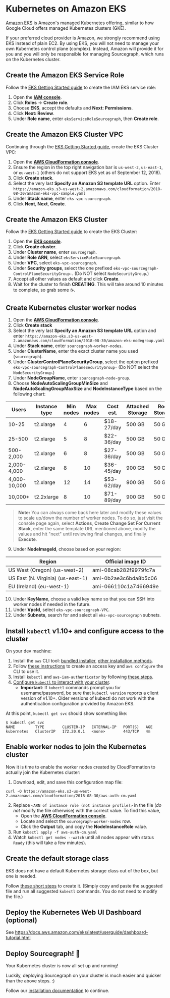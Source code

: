 # Kubernetes on Amazon EKS

[Amazon EKS](https://aws.amazon.com/eks/) is Amazon's managed Kubernetes offering, similar to how Google Cloud offers managed Kubernetes clusters (GKE).

If your preferred cloud provider is Amazon, we strongly recommend using EKS instead of plain EC2. By using EKS, you will not need to manage your own Kubernetes control plane (complex). Instead, Amazon will provide it for you and you will only be responsible for managing Sourcegraph, which runs on the Kubernetes cluster.

## Create the Amazon EKS Service Role

Follow the [EKS Getting Started guide](https://docs.aws.amazon.com/eks/latest/userguide/getting-started.html#eks-prereqs) to create the IAM EKS service role:

1. Open the [**IAM console**](https://console.aws.amazon.com/iam/).
2. Click **Roles** -> **Create role**.
3. Choose **EKS**, accept the defaults and **Next: Permissions**.
4. Click **Next: Review**.
5. Under **Role name**, enter `eksServiceRoleSourcegraph`, then **Create role**.

## Create the Amazon EKS Cluster VPC

Continuing through the [EKS Getting Started guide](https://docs.aws.amazon.com/eks/latest/userguide/getting-started.html#eks-prereqs), create the EKS Cluster VPC:

1. Open the [**AWS CloudFormation console**](https://console.aws.amazon.com/cloudformation/).
2. Ensure the region in the top right navigation bar is `us-west-2`, `us-east-1`, or `eu-west-1` (others do not support EKS yet as of September 12, 2018).
3. Click **Create stack**.
4. Select the very last **Specify an Amazon S3 template URL** option. Enter `https://amazon-eks.s3-us-west-2.amazonaws.com/cloudformation/2018-08-30/amazon-eks-vpc-sample.yaml`
5. Under **Stack name**, enter `eks-vpc-sourcegraph`.
6. Click **Next**, **Next**, **Create**.

## Create the Amazon EKS Cluster

Follow the [EKS Getting Started guide](https://docs.aws.amazon.com/eks/latest/userguide/getting-started.html#eks-create-cluster) to create the EKS Cluster:

1. Open the [**EKS console**](https://console.aws.amazon.com/eks/home#/clusters).
2. Click **Create cluster**.
3. Under **Cluster name**, enter `sourcegraph`.
4. Under **Role ARN**, select `eksServiceRoleSourcegraph`.
5. Under **VPC**, select `eks-vpc-sourcegraph`.
6. Under **Security groups**, select the one prefixed `eks-vpc-sourcegraph-ControlPlaneSecurityGroup-`. (Do NOT select `NodeSecurityGroup`.)
7. Accept all other values as default and click **Create**.
8. Wait for the cluster to finish **CREATING**. This will take around 10 minutes to complete, so grab some ☕.

## Create Kubernetes cluster worker nodes

1. Open the [**AWS CloudFormation console**](https://console.aws.amazon.com/cloudformation/).
2. Click **Create stack**
3. Select the very last **Specify an Amazon S3 template URL** option and enter `https://amazon-eks.s3-us-west-2.amazonaws.com/cloudformation/2018-08-30/amazon-eks-nodegroup.yaml`
4. Under **Stack name**, enter `sourcegraph-worker-nodes`.
5. Under **ClusterName**, enter the exact cluster name you used (`sourcegraph`).
6. Under **ClusterControlPlaneSecurityGroup**, select the option prefixed `eks-vpc-sourcegraph-ControlPlaneSecurityGroup-` (Do NOT select the `NodeSecurityGroup`.)
7. Under **NodeGroupName**, enter `sourcegraph-node-group`.
8. Choose **NodeAutoScalingGroupMinSize** and **NodeAutoScalingGroupMaxSize** and **NodeInstanceType** based on the following chart:

<div class="table">

| Users        | Instance type | Min nodes | Max nodes | Cost est.  | Attached Storage | Root Storage |
| ------------ | ------------- | --------- | --------- | ---------- | ---------------- | ------------ |
| 10-25        | t2.xlarge     | 4         | 6         | $18-27/day | 500 GB           | 50 GB        |
| 25-500       | t2.xlarge     | 5         | 8         | $22-36/day | 500 GB           | 50 GB        |
| 500-2,000    | t2.xlarge     | 6         | 8         | $27-36/day | 500 GB           | 50 GB        |
| 2,000-4,000  | t2.xlarge     | 8         | 10        | $36-45/day | 900 GB           | 50 GB        |
| 4,000-10,000 | t2.xlarge     | 12        | 14        | $53-62/day | 900 GB           | 50 GB        |
| 10,000+      | t2.2xlarge    | 8         | 10        | $71-89/day | 900 GB           | 50 GB        |

</div>

> **Note:** You can always come back here later and modify these values to scale up/down the number of worker nodes. To do so, just visit the console page again, select **Actions**, **Create Change Set For Current Stack**, enter the same template URL mentioned above, modify the values and hit "next" until reviewing final changes, and finally **Execute**.



9. Under **NodeImageId**, choose based on your region:

| Region                            | Official image ID     |
| --------------------------------- | --------------------- |
| US West (Oregon) (us-west-2)      | ami-08cab282f9979fc7a |
| US East (N. Virginia) (us-east-1) | ami-0b2ae3c6bda8b5c06 |
| EU (Ireland) (eu-west-1)          | ami-066110c1a7466949e |

10. Under **KeyName**, choose a valid key name so that you can SSH into worker nodes if needed in the future.
11. Under **VpcId**, select `eks-vpc-sourcegraph-VPC`.
12. Under **Subnets**, search for and select all `eks-vpc-sourcegraph` subnets.

## Install `kubectl` v1.10+ and configure access to the cluster

On your dev machine:

1. Install the `aws` CLI tool: [bundled installer](https://docs.aws.amazon.com/cli/latest/userguide/awscli-install-bundle.html), [other installation methods](https://docs.aws.amazon.com/cli/latest/userguide/installing.html).
2. Follow [these instructions](https://docs.aws.amazon.com/cli/latest/userguide/cli-chap-getting-started.html) to create an access key and `aws configure` the CLI to use it.
3. Install `kubectl` and `aws-iam-authenticator` by following [these steps](https://docs.aws.amazon.com/eks/latest/userguide/configure-kubectl.html).
4. [Configure `kubectl` to interact with your cluster](https://docs.aws.amazon.com/eks/latest/userguide/getting-started.html#eks-configure-kubectl).
   - **Important**: If `kubectl` commands prompt you for username/password, be sure that `kubectl version` reports a client version of v1.10+. Older versions of kubectl do not work with the authentication configuration provided by Amazon EKS.

At this point, `kubectl get svc` should show something like:

```
$ kubectl get svc
NAME         TYPE        CLUSTER-IP   EXTERNAL-IP   PORT(S)   AGE
kubernetes   ClusterIP   172.20.0.1   <none>        443/TCP   4m
```

## Enable worker nodes to join the Kubernetes cluster

Now it is time to enable the worker nodes created by CloudFormation to actually join the Kubernetes cluster:

1. Download, edit, and save this configuration map file:

```
curl -O https://amazon-eks.s3-us-west-2.amazonaws.com/cloudformation/2018-08-30/aws-auth-cm.yaml
```

2. Replace `<ARN of instance role (not instance profile)>` in the file (_do not_ modify the file otherwise) with the correct value. To find this value,
   - Open the [**AWS CloudFormation console**](https://console.aws.amazon.com/cloudformation/).
   - Locate and select the `sourcegraph-worker-nodes` row.
   - Click the **Output** tab, and copy the **NodeInstanceRole** value.
3. Run `kubectl apply -f aws-auth-cm.yaml`
4. Watch `kubectl get nodes --watch` until all nodes appear with status `Ready` (this will take a few minutes).

## Create the default storage class

EKS does not have a default Kubernetes storage class out of the box, but one is needed.

Follow [these short steps](https://docs.aws.amazon.com/eks/latest/userguide/storage-classes.html) to create it. (Simply copy and paste the suggested file and run all suggested `kubectl` commands. You do not need to modify the file.)

## Deploy the Kubernetes Web UI Dashboard (optional)

See https://docs.aws.amazon.com/eks/latest/userguide/dashboard-tutorial.html

## Deploy Sourcegraph! 🎉

Your Kubernetes cluster is now all set up and running!

Luckily, deploying Sourcegraph on your cluster is much easier and quicker than the above steps. :)

Follow our [installation documentation](install.md) to continue.
